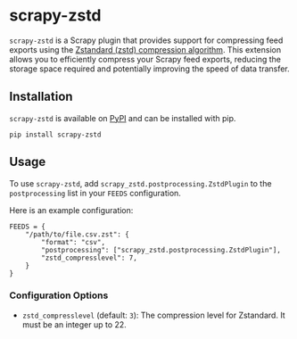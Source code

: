 # scrapy-zstd

`scrapy-zstd` is a Scrapy plugin that provides support for compressing feed exports using the [Zstandard (zstd) compression algorithm]((https://datatracker.ietf.org/doc/html/rfc8878)). This extension allows you to efficiently compress your Scrapy feed exports, reducing the storage space required and potentially improving the speed of data transfer.

## Installation

`scrapy-zstd` is available on [PyPI](https://pypi.org/project/scrapy-zstd/) and can be installed with pip.

```
pip install scrapy-zstd
```

## Usage

To use `scrapy-zstd`, add `scrapy_zstd.postprocessing.ZstdPlugin` to the `postprocessing` list in your `FEEDS` configuration.

Here is an example configuration:

```
FEEDS = {
    "/path/to/file.csv.zst": {
        "format": "csv",
        "postprocessing": ["scrapy_zstd.postprocessing.ZstdPlugin"],
        "zstd_compresslevel": 7,
    }
}
```

### Configuration Options

- `zstd_compresslevel` (default: `3`): The compression level for Zstandard. It must be an integer up to 22.
